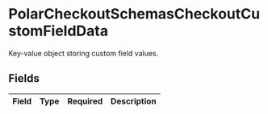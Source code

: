 # PolarCheckoutSchemasCheckoutCustomFieldData

Key-value object storing custom field values.


## Fields

| Field       | Type        | Required    | Description |
| ----------- | ----------- | ----------- | ----------- |